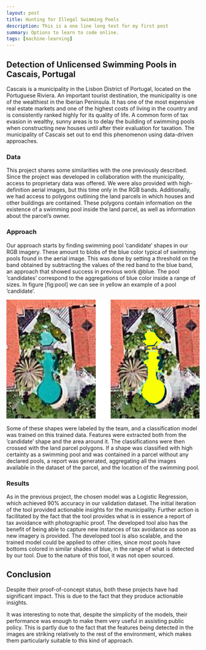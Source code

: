 ```yaml
---
layout: post
title: Hunting for Illegal Swimming Pools
description: This is a one line long test for my first post
summary: Options to learn to code online.
tags: [machine-learning]
---
```


## Detection of Unlicensed Swimming Pools in Cascais, Portugal

Cascais is a municipality in the Lisbon District of Portugal, located on the Portuguese Riviera. An important tourist destination, the municipality is one of the wealthiest in the Iberian Peninsula. It has one of the most expensive real estate markets and one of the highest costs of living in the country and is consistently ranked highly for its quality of life. A common form of tax evasion in wealthy, sunny areas is to delay the building of swimming pools when constructing new houses until after their evaluation for taxation. The municipality of Cascais set out to end this phenomenon using data-driven approaches.

### Data

This project shares some similarities with the one previously described. Since the project was developed in collaboration with the municipality, access to proprietary data was offered. We were also provided with high-definition aerial images, but this time only in the RGB bands. Additionally, we had access to polygons outlining the land parcels in which houses and other buildings are contained. These polygons contain information on the existence of a swimming pool inside the land parcel, as well as information about the parcel’s owner.

### Approach

Our approach starts by finding swimming pool ’candidate’ shapes in our RGB imagery. These amount to blobs of the blue color typical of swimming pools found in the aerial image. This was done by setting a threshold on the band obtained by subtracting the values of the red band to the blue band, an approach that showed success in previous work @blue. The pool ’candidates’ correspond to the aggregations of blue color inside a range of sizes. In figure [fig:pool] we can see in yellow an example of a pool ’candidate’.

![A pool ’candidate’.](/assets/images/pool.png)

Some of these shapes were labeled by the team, and a classification model was trained on this trained data. Features were extracted both from the ’candidate’ shape and the area around it. The classifications were then crossed with the land parcel polygons. If a shape was classified with high certainty as a swimming pool and was contained in a parcel without any declared pools, a report was generated, aggregating all the images available in the dataset of the parcel, and the location of the swimming pool.

### Results

As in the previous project, the chosen model was a Logistic Regression, which achieved 90% accuracy in our validation dataset. The initial iteration of the tool provided actionable insights for the municipality. Further action is facilitated by the fact that the tool provides what is in essence a report of tax avoidance with photographic proof. The developed tool also has the benefit of being able to capture new instances of tax avoidance as soon as new imagery is provided. The developed tool is also scalable, and the trained model could be applied to other cities, since most pools have bottoms colored in similar shades of blue, in the range of what is detected by our tool. Due to the nature of this tool, it was not open sourced.

## Conclusion

Despite their proof-of-concept status, both these projects have had significant impact. This is due to the fact that they produce actionable insights.

It was interesting to note that, despite the simplicity of the models, their performance was enough to make them very useful in assisting public policy. This is partly due to the fact that the features being detected in the images are striking relatively to the rest of the environment, which makes them particularly suitable to this kind of approach.
